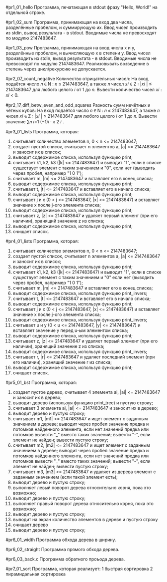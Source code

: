 #pr1_01_hello
Программа, печатающая в stdout фразу "Hello, World!" на отдельной строке.

#pr1_02_sum
Программа, принимающая на вход два числа, разделённые пробелом, и суммирующую их. Ввод чисел производить из stdin, вывод результата - в stdout. Вводимые числа не превосходят по модулю 2147483647.

#pr1_03_pow
Программа, принимающая на вход числа x и y, разделённые пробелом, и вычисляющую x в степени y. Ввод чисел производить из stdin, вывод результата - в stdout. Вводимые числа не превосходят по модулю 2147483647. Реализовывать возведение в степень через цикл/рекурсию не допускается.

#pr2_07_count_negative
Количество отрицательных чисел:
На вход подаётся
число 𝑛 ∈ N : 𝑛 ≤ 2147483647, а также 𝑛 чисел 𝑥𝑖 ∈ Z : |𝑥𝑖
| ≤ 2147483647
для любого целого 𝑖 от 1 до 𝑛. Вывести количество чисел 𝑥𝑖
: 𝑥𝑖 < 0.

#pr2_17_diff_betw_even_and_odd_squares
Разность сумм нечётных и чётных кубов:
На
вход подаётся число 𝑛 ∈ N : 𝑛 ≤ 2147483647, а также 𝑛 чисел 𝑥𝑖 ∈
Z : |𝑥𝑖
| ≤ 2147483647 для любого целого 𝑖 от 1 до 𝑛. Вывести значение
∑︁𝑛
𝑖=1
(−1)𝑖
· 𝑥
2
𝑖
.

#pr3_01_lists 
Программа, которая:
1.	считывает количество элементов n, 0 < n <= 2147483647;
2.	создает пустой список, считывает n элементов a, |a| <= 2147483647 и заносит их в список;
3.	выводит содержимое списка, используя функцию print;
4.	считывает k1, k2, k3 (|k| <= 2147483647) и выводит "1", если в списке существует элемент с таким значением и "0", если нет (выводить через пробел, например "1 0 1");
5.	считывает m, |m| <= 2147483647 и вставляет его в конец списка;
6.	выводит содержимое списка, используя функцию print;
7.	считывает t, |t| <= 2147483647 и вставляет его в начало списка;
8.	выводит содержимое списка, используя функцию print;
9.	считывает j и x (0 < j <= 2147483647, |x| <= 2147483647) и вставляет значение x после j-ого элемента списка;
10.	выводит содержимое списка, используя функцию print;
11.	считывает z, |z| <= 2147483647 и удаляет первый элемент (при его наличии), хранящий значение z из списка;
12.	выводит содержимое списка, используя функцию print;
13.	очищает список.

#pr4_01_lists
Программа, которая:
1.	считывает количество элементов n, 0 < n <= 2147483647;
2.	создает пустой список, считывает n элементов a, |a| <= 2147483647 и заносит их в список;
3.	выводит содержимое списка, используя функцию print;
4.	считывает k1, k2, k3 (|k| <= 2147483647) и выводит "1", если в списке существует элемент с таким значением и "0" если нет (выводить через пробел, например "1 0 1");
5.	считывает m, |m| <= 2147483647 и вставляет его в конец списка;
6.	выводит содержимое списка, используя функцию print_invers;
7.	считывает t, |t| <= 2147483647 и вставляет его в начало списка;
8.	выводит содержимое списка, используя функцию print;
9.	считывает j и x (0 < j <= 2147483647, |x| <= 2147483647) и вставляет значение x после j-ого элемента списка;
10.	выводит содержимое списка, используя функцию print_invers;
11.	считывает u и y (0 < u <= 2147483647, |y| <= 2147483647) и вставляет значение y перед u-ым элементом списка;
12.	выводит содержимое списка, используя функцию print;
13.	считывает z, |z| <= 2147483647 и удаляет первый элемент (при его наличии), хранящий значение z из списка;
14.	выводит содержимое списка, используя функцию print_invers;
15.	считывает r, |r| <= 2147483647 и удаляет последний элемент (при его наличии), хранящий значение r из списка;
16.	выводит содержимое списка, используя функцию print;
17.	очищает список.

#pr5_01_bst
Программа, которая:
1.	создает пустое дерево, считывает 4 элемента ai, |ai| <= 2147483647 и заносит их в дерево;
2.	выводит дерево (используя функцию print_tree) и пустую строку;
3.	считывает 3 элемента ai, |ai| <= 2147483647 и заносит их в дерево;
4.	выводит дерево и пустую строку;
5.	считывает m1, |m1| <= 2147483647 и ищет элемент с заданным значением в дереве; выводит через пробел значение предка и потомков найденного элемента, если нет значений предка или потомков вывести "_" вместо таких значений; вывести "-", если элемент не найден; вывести пустую строку;
6.	считывает m2, |m2| <= 2147483647 и ищет элемент с заданным значением в дереве; выводит через пробел значение предка и потомков найденного элемента, если нет значений предка или потомков вывести "_" вместо таких значений; вывести "-", если элемент не найден; вывести пустую строку;
7.	считывает m3, |m3| <= 2147483647 и удаляет из дерева элемент с заданным значением (если такой элемент есть);
8.	выводит дерево и пустую строку;
9.	выполняет левый поворот дерева относительно корня, пока это возможно;
10.	выводит дерево и пустую строку;
11.	выполняет правый поворот дерева относительно корня, пока это возможно;
12.	выводит дерево и пустую строку;
13.	выводит на экран количество элементов в дереве и пустую строку
14.	очищает дерево
15.	выводит дерево и пустую строку;

#pr6_01_width
Программа обхода дерева в ширину.

#pr6_02_straight
Программа прямого обхода дерева.

#pr6_03_back.c
Программа обратного проъода дерева.

#pr7_01_sort
Программа, которая реализует:
1 быстрая сортировка
2 пирамидальная сортировка
